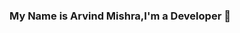 ### My Name is Arvind Mishra,I'm a Developer 👋

<!--
**arvindmishraa/arvindmishraa** is a ✨ _special_ ✨ repository because its `README.md` (this file) appears on your GitHub profile.

Here are some ideas to get you started:

- 🔭 I’m currently working on ...startup
- 🌱 I’m currently learning ...python
- 👯 I’m looking to collaborate on ...python
- 🤔 I’m looking for help with ...open source
- 💬 Ask me about ... Anything
- 📫 How to reach me: ...https://www.linkedin.com/mwlite/in/arvind-mishra-b3b217189
- 📫 Also on YouTube: https://youtube.com/channel/UClaxcp9OVhN8EPpCXx3gqig
- 😄 Pronouns: ...He/Him
- ⚡ Fun fact: ...I'm good
-->
